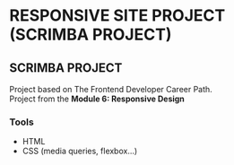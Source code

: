 # RESPONSIVE SITE PROJECT (SCRIMBA PROJECT)

## SCRIMBA PROJECT

Project based on The Frontend Developer Career Path.  
Project from the **Module 6: Responsive Design**

### Tools

- HTML
- CSS (media queries, flexbox...)